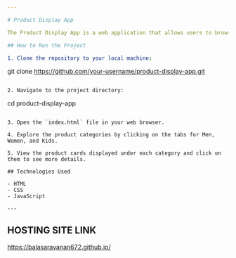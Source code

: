 ```yaml
---

# Product Display App

The Product Display App is a web application that allows users to browse and view products categorized into Men, Women, and Kids sections. The app fetches product data from an external API and dynamically generates product cards based on the selected category. Each product card displays essential information such as the product image, title, vendor, price, compare at price, and any available discounts. Users can easily switch between categories using the tab interface and explore the various products available. The application is designed to be responsive, providing a seamless user experience across different devices.

## How to Run the Project

1. Clone the repository to your local machine:
   ```
   git clone https://github.com/your-username/product-display-app.git
   ```

2. Navigate to the project directory:
   ```
   cd product-display-app
   ```

3. Open the `index.html` file in your web browser.

4. Explore the product categories by clicking on the tabs for Men, Women, and Kids.

5. View the product cards displayed under each category and click on them to see more details.

## Technologies Used

- HTML
- CSS
- JavaScript

---
```

## HOSTING SITE LINK 
https://balasaravanan672.github.io/
